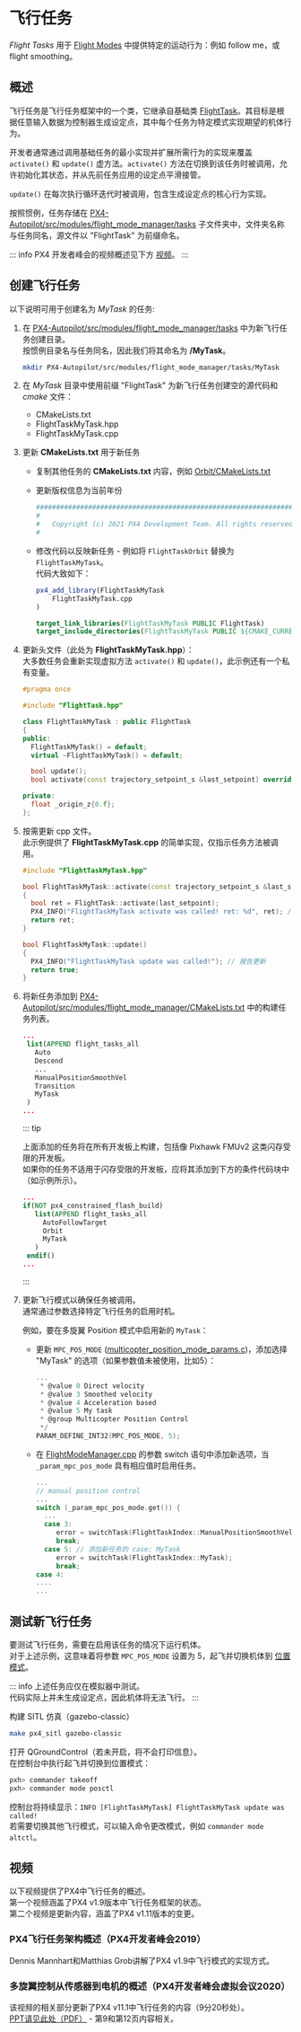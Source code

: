 # 飞行任务

_Flight Tasks_ 用于 [Flight Modes](../concept/flight_modes.md) 中提供特定的运动行为：例如 follow me，或 flight smoothing。

## 概述

飞行任务是飞行任务框架中的一个类，它继承自基础类 [FlightTask](https://github.com/PX4/PX4-Autopilot/blob/main/src/modules/flight_mode_manager/tasks/FlightTask/FlightTask.hpp)。其目标是根据任意输入数据为控制器生成设定点，其中每个任务为特定模式实现期望的机体行为。

开发者通常通过调用基础任务的最小实现并扩展所需行为的实现来覆盖 `activate()` 和 `update()` 虚方法。`activate()` 方法在切换到该任务时被调用，允许初始化其状态，并从先前任务应用的设定点平滑接管。

`update()` 在每次执行循环迭代时被调用，包含生成设定点的核心行为实现。

按照惯例，任务存储在 [PX4-Autopilot/src/modules/flight_mode_manager/tasks](https://github.com/PX4/PX4-Autopilot/tree/main/src/modules/flight_mode_manager/tasks) 子文件夹中，文件夹名称与任务同名，源文件以 "FlightTask" 为前缀命名。

::: info
PX4 开发者峰会的视频概述见下方 [视频](#视频)。
:::

## 创建飞行任务

以下说明可用于创建名为 _MyTask_ 的任务:

1. 在 [PX4-Autopilot/src/modules/flight_mode_manager/tasks](https://github.com/PX4/PX4-Autopilot/tree/main/src/modules/flight_mode_manager/tasks) 中为新飞行任务创建目录。  
   按惯例目录名与任务同名，因此我们将其命名为 **/MyTask**。

   ```sh
   mkdir PX4-Autopilot/src/modules/flight_mode_manager/tasks/MyTask
   ```

2. 在 _MyTask_ 目录中使用前缀 "FlightTask" 为新飞行任务创建空的源代码和 _cmake_ 文件：  
   - CMakeLists.txt  
   - FlightTaskMyTask.hpp  
   - FlightTaskMyTask.cpp  

3. 更新 **CMakeLists.txt** 用于新任务  
   - 复制其他任务的 **CMakeLists.txt** 内容，例如 [Orbit/CMakeLists.txt](https://github.com/PX4/PX4-Autopilot/blob/main/src/modules/flight_mode_manager/tasks/Orbit/CMakeLists.txt)  
   - 更新版权信息为当前年份  

     ```cmake
     ############################################################################
     #
     #   Copyright (c) 2021 PX4 Development Team. All rights reserved.
     #
     ```

   - 修改代码以反映新任务 - 例如将 `FlightTaskOrbit` 替换为 `FlightTaskMyTask`。  
     代码大致如下：

     ```cmake
     px4_add_library(FlightTaskMyTask
         FlightTaskMyTask.cpp
     )

     target_link_libraries(FlightTaskMyTask PUBLIC FlightTask)
     target_include_directories(FlightTaskMyTask PUBLIC ${CMAKE_CURRENT_SOURCE_DIR})
     ```

4. 更新头文件（此处为 **FlightTaskMyTask.hpp**）：  
   大多数任务会重新实现虚拟方法 `activate()` 和 `update()`，此示例还有一个私有变量。

   ```cpp
   #pragma once

   #include "FlightTask.hpp"

   class FlightTaskMyTask : public FlightTask
   {
   public:
     FlightTaskMyTask() = default;
     virtual ~FlightTaskMyTask() = default;

     bool update();
     bool activate(const trajectory_setpoint_s &last_setpoint) override;

   private:
     float _origin_z{0.f};
   };
   ```

5. 按需更新 cpp 文件。  
   此示例提供了 **FlightTaskMyTask.cpp** 的简单实现，仅指示任务方法被调用。

   ```cpp
   #include "FlightTaskMyTask.hpp"

   bool FlightTaskMyTask::activate(const trajectory_setpoint_s &last_setpoint)
   {
     bool ret = FlightTask::activate(last_setpoint);
     PX4_INFO("FlightTaskMyTask activate was called! ret: %d", ret); // 报告激活是否成功
     return ret;
   }

   bool FlightTaskMyTask::update()
   {
     PX4_INFO("FlightTaskMyTask update was called!"); // 报告更新
     return true;
   }
   ```

6. 将新任务添加到 [PX4-Autopilot/src/modules/flight_mode_manager/CMakeLists.txt](https://github.com/PX4/PX4-Autopilot/blob/main/src/modules/flight_mode_manager/CMakeLists.txt#L41) 中的构建任务列表。

   ```cmake
   ...
    list(APPEND flight_tasks_all
      Auto
      Descend
      ...
      ManualPositionSmoothVel
      Transition
      MyTask
    )
   ...
   ```

   ::: tip

   上面添加的任务将在所有开发板上构建，包括像 Pixhawk FMUv2 这类闪存受限的开发板。  
   如果你的任务不适用于闪存受限的开发板，应将其添加到下方的条件代码块中（如示例所示）。

   ```cmake
   ...
   if(NOT px4_constrained_flash_build)
      list(APPEND flight_tasks_all
        AutoFollowTarget
        Orbit
        MyTask
      )
    endif()
   ...
   ```

   :::

7. 更新飞行模式以确保任务被调用。  
   通常通过参数选择特定飞行任务的启用时机。

   例如，要在多旋翼 Position 模式中启用新的 `MyTask`：  
   - 更新 `MPC_POS_MODE` ([multicopter_position_mode_params.c](https://github.com/PX4/PX4-Autopilot/blob/main/src/modules/mc_pos_control/multicopter_position_mode_params.c))，添加选择 "MyTask" 的选项（如果参数值未被使用，比如5）：

     ```c
     ...
      * @value 0 Direct velocity
      * @value 3 Smoothed velocity
      * @value 4 Acceleration based
      * @value 5 My task
      * @group Multicopter Position Control
      */
     PARAM_DEFINE_INT32(MPC_POS_MODE, 5);
     ```

   - 在 [FlightModeManager.cpp](https://github.com/PX4/PX4-Autopilot/blob/main/src/modules/flight_mode_manager/FlightModeManager.cpp#L266-L285) 的参数 switch 语句中添加新选项，当 `_param_mpc_pos_mode` 具有相应值时启用任务。

     ```cpp
     ...
     // manual position control
     ...
     switch (_param_mpc_pos_mode.get()) {
       ...
       case 3:
          error = switchTask(FlightTaskIndex::ManualPositionSmoothVel);
          break;
       case 5: // 添加新任务的 case: MyTask
          error = switchTask(FlightTaskIndex::MyTask);
          break;
     case 4:
     ....
     ...
     ```

## 测试新飞行任务

要测试飞行任务，需要在启用该任务的情况下运行机体。  
对于上述示例，这意味着将参数 `MPC_POS_MODE` 设置为 5，起飞并切换机体到 [位置模式](../flight_modes_mc/position.md)。

::: info
上述任务应仅在模拟器中测试。  
代码实际上并未生成设定点，因此机体将无法飞行。
:::

构建 SITL 仿真（gazebo-classic）

```sh
make px4_sitl gazebo-classic
```

打开 QGroundControl（若未开启，将不会打印信息）。  
在控制台中执行起飞并切换到位置模式：

```sh
pxh> commander takeoff
pxh> commander mode posctl
```

控制台将持续显示：`INFO [FlightTaskMyTask] FlightTaskMyTask update was called!`  
若需要切换其他飞行模式，可以输入命令更改模式，例如 `commander mode altctl`。

## 视频

以下视频提供了PX4中飞行任务的概述。  
第一个视频涵盖了PX4 v1.9版本中飞行任务框架的状态。  
第二个视频是更新内容，涵盖了PX4 v1.11版本的变更。  

### PX4飞行任务架构概述（PX4开发者峰会2019）  

Dennis Mannhart和Matthias Grob讲解了PX4 v1.9中飞行模式的实现方式。  

<lite-youtube videoid="-dkQG8YLffc" title="PX4 Flight Task Architecture Overview"/>

<!-- datestamp:video:youtube:20190704:PX4 Flight Task Architecture Overview — PX4 Developer Summit 2019 -->  

### 多旋翼控制从传感器到电机的概述（PX4开发者峰会虚拟会议2020）  

<lite-youtube videoid="orvng_11ngQ" params="start=560" title="Overview of multicopter control from sensors to motors"/>

<!-- datestamp:video:youtube:20200720:Overview of multicopter control from sensors to motors — PX4 Developer Summit Virtual 2020 From 9min20sec - Section on flight tasks-->  

该视频的相关部分更新了PX4 v11.1中飞行任务的内容（9分20秒处）。  
[PPT请见此处（PDF）](https://static.sched.com/hosted_files/px4developersummitvirtual2020/1b/PX4%20Developer%20Summit%202020%20-%20Overview%20of%20multicopter%20control%20from%20sensors%20to%20motors.pdf) - 第9和第12页内容相关。